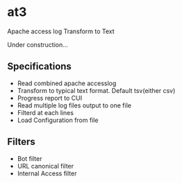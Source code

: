 at3
========================================
Apache access log Transform to Text

Under construction...

## Specifications
* Read combined apache accesslog
* Transform to typical text format. Default tsv(either csv)
* Progress report to CUI
* Read multiple log files output to one file
* Filterd at each lines
* Load Configuration from file

## Filters
* Bot filter
* URL canonical filter
* Internal Access filter


